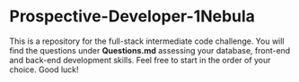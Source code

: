 # Prospective-Developer-1Nebula
This is a repository for the full-stack intermediate code challenge.
You will find the questions under **Questions.md** assessing your database, front-end and back-end development skills.
Feel free to start in the order of your choice. Good luck!
